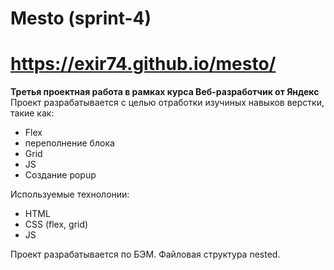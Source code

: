 # Mesto (sprint-4)
# https://exir74.github.io/mesto/
**Третья проектная работа в рамках курса Веб-разработчик от Яндекс**
Проект разрабатывается с целью отработки изучиных навыков верстки, такие как:

- Flex
- переполнение блока
- Grid
- JS
- Создание popup

Используемые технолонии:

- HTML
- CSS (flex, grid)
- JS

Проект разрабатывается по БЭМ.
Файловая структура nested.
